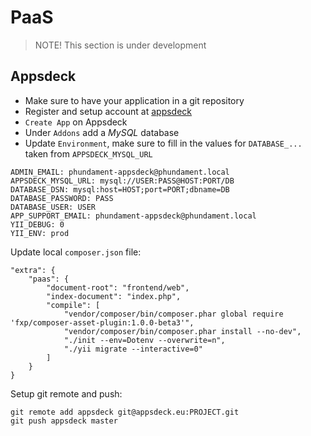 PaaS
====

> NOTE! This section is under development

Appsdeck
--------

- Make sure to have your application in a git repository
- Register and setup account at [appsdeck](https://appsdeck.eu/home/apps)
- `Create App` on Appsdeck
- Under `Addons` add a *MySQL* database
- Update `Environment`, make sure to fill in the values for `DATABASE_...` taken from `APPSDECK_MYSQL_URL`

```
ADMIN_EMAIL: phundament-appsdeck@phundament.local
APPSDECK_MYSQL_URL: mysql://USER:PASS@HOST:PORT/DB
DATABASE_DSN: mysql:host=HOST;port=PORT;dbname=DB
DATABASE_PASSWORD: PASS
DATABASE_USER: USER
APP_SUPPORT_EMAIL: phundament-appsdeck@phundament.local
YII_DEBUG: 0
YII_ENV: prod
```

Update local `composer.json` file:

    "extra": {
        "paas": {
            "document-root": "frontend/web",
            "index-document": "index.php",
            "compile": [
                "vendor/composer/bin/composer.phar global require 'fxp/composer-asset-plugin:1.0.0-beta3'",
                "vendor/composer/bin/composer.phar install --no-dev",
                "./init --env=Dotenv --overwrite=n",
                "./yii migrate --interactive=0"
            ]
        }
    }

Setup git remote and push:

```
git remote add appsdeck git@appsdeck.eu:PROJECT.git
git push appsdeck master
```

